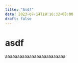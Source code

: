 ```yaml
---
title: "Asdf"
date: 2023-07-14T19:16:32+08:00
draft: false
---
```

# asdf
aaaaaaaaaaaaaaaaaaaaaaaaa

